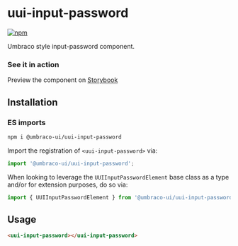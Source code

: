 # uui-input-password

[![npm](https://img.shields.io/npm/v/@umbraco-ui/uui-input-password?logoColor=%231B264F)](https://www.npmjs.com/package/@umbraco-ui/uui-input-password)

Umbraco style input-password component.

### See it in action

Preview the component on [Storybook](https://uui.umbraco.com/?path=/story/uui-input-password)

## Installation

### ES imports

```zsh
npm i @umbraco-ui/uui-input-password
```

Import the registration of `<uui-input-password>` via:

```javascript
import '@umbraco-ui/uui-input-password';
```

When looking to leverage the `UUIInputPasswordElement` base class as a type and/or for extension purposes, do so via:

```javascript
import { UUIInputPasswordElement } from '@umbraco-ui/uui-input-password';
```

## Usage

```html
<uui-input-password></uui-input-password>
```
